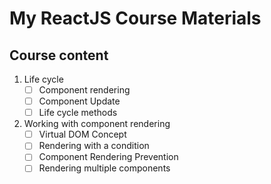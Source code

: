 # My ReactJS Course Materials

## Course content

1. Life cycle
    - [ ] Component rendering
    - [ ] Component Update
    - [ ] Life cycle methods

2. Working with component rendering
    - [ ] Virtual DOM Concept
    - [ ] Rendering with a condition
    - [ ] Component Rendering Prevention
    - [ ] Rendering multiple components
